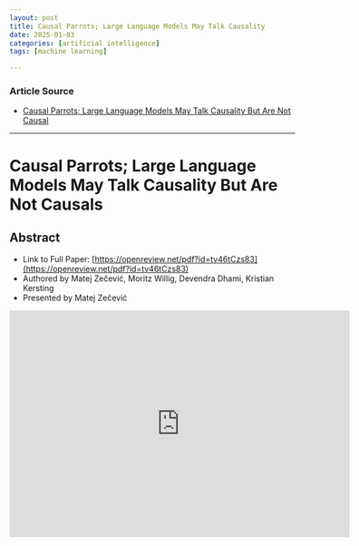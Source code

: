 ```yaml
---
layout: post
title: Causal Parrots; Large Language Models May Talk Causality 
date: 2025-01-03
categories: [artificial intelligence]
tags: [machine learning]

---
```


### Article Source


* [Causal Parrots; Large Language Models May Talk Causality But Are Not Causal](https://www.youtube.com/watch?v=vbwrhbuvedE&list=PLeKJtN5YzWyM4q_GRnF_YWU7_4GRfTrH5&index=5)

---



# Causal Parrots; Large Language Models May Talk Causality But Are Not Causals

## Abstract

* Link to Full Paper: [https://openreview.net/pdf?id=tv46tCzs83](https://openreview.net/pdf?id=tv46tCzs83)
* Authored by Matej Zečević, Moritz Willig, Devendra Dhami, Kristian Kersting
* Presented by Matej Zečević

<iframe width="600" height="400" src="https://www.youtube.com/embed/vbwrhbuvedE?si=diaGDt3NtVAF-stR" title="YouTube video player" frameborder="0" allow="accelerometer; autoplay; clipboard-write; encrypted-media; gyroscope; picture-in-picture; web-share" referrerpolicy="strict-origin-when-cross-origin" allowfullscreen></iframe>